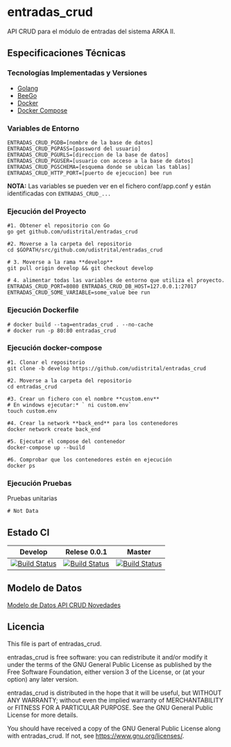 # entradas_crud

API CRUD para el módulo de entradas del sistema ARKA II.

## Especificaciones Técnicas

### Tecnologías Implementadas y Versiones

- [Golang](https://github.com/udistrital/introduccion_oas/blob/master/instalacion_de_herramientas/golang.md)
- [BeeGo](https://github.com/udistrital/introduccion_oas/blob/master/instalacion_de_herramientas/beego.md)
- [Docker](https://docs.docker.com/engine/install/ubuntu/)
- [Docker Compose](https://docs.docker.com/compose/)

### Variables de Entorno

```shell
ENTRADAS_CRUD_PGDB=[nombre de la base de datos]
ENTRADAS_CRUD_PGPASS=[password del usuario]
ENTRADAS_CRUD_PGURLS=[direccion de la base de datos]
ENTRADAS_CRUD_PGUSER=[usuario con acceso a la base de datos]
ENTRADAS_CRUD_PGSCHEMA=[esquema donde se ubican las tablas]
ENTRADAS_CRUD_HTTP_PORT=[puerto de ejecucion] bee run
```

**NOTA:** Las variables se pueden ver en el fichero conf/app.conf y están identificadas con `ENTRADAS_CRUD_...`

### Ejecución del Proyecto

```shell
#1. Obtener el repositorio con Go
go get github.com/udistrital/entradas_crud

#2. Moverse a la carpeta del repositorio
cd $GOPATH/src/github.com/udistrital/entradas_crud

# 3. Moverse a la rama **develop**
git pull origin develop && git checkout develop

# 4. alimentar todas las variables de entorno que utiliza el proyecto.
ENTRADAS_CRUD_PORT=8080 ENTRADAS_CRUD_DB_HOST=127.0.0.1:27017 ENTRADAS_CRUD_SOME_VARIABLE=some_value bee run
```

### Ejecución Dockerfile

```shell
# docker build --tag=entradas_crud . --no-cache
# docker run -p 80:80 entradas_crud
```

### Ejecución docker-compose

```shell
#1. Clonar el repositorio
git clone -b develop https://github.com/udistrital/entradas_crud

#2. Moverse a la carpeta del repositorio
cd entradas_crud

#3. Crear un fichero con el nombre **custom.env**
# En windows ejecutar:* ` ni custom.env`
touch custom.env

#4. Crear la network **back_end** para los contenedores
docker network create back_end

#5. Ejecutar el compose del contenedor
docker-compose up --build

#6. Comprobar que los contenedores estén en ejecución
docker ps
```

### Ejecución Pruebas

Pruebas unitarias

```shell
# Not Data
```

## Estado CI

| Develop | Relese 0.0.1 | Master |
| -- | -- | -- |
| [![Build Status](https://hubci.portaloas.udistrital.edu.co/api/badges/udistrital/entradas_crud/status.svg?ref=refs/heads/develop)](https://hubci.portaloas.udistrital.edu.co/udistrital/entradas_crud) | [![Build Status](https://hubci.portaloas.udistrital.edu.co/api/badges/udistrital/entradas_crud/status.svg?ref=refs/heads/release/0.0.1)](https://hubci.portaloas.udistrital.edu.co/udistrital/entradas_crud) | [![Build Status](https://hubci.portaloas.udistrital.edu.co/api/badges/udistrital/entradas_crud/status.svg?ref=refs/heads/master)](https://hubci.portaloas.udistrital.edu.co/udistrital/entradas_crud) |

## Modelo de Datos

[Modelo de Datos API CRUD Novedades](https://user-images.githubusercontent.com/23342808/61749331-1e6a5580-ad68-11e9-8698-8523ffe3f792.png)

## Licencia

This file is part of entradas_crud.

entradas_crud is free software: you can redistribute it and/or modify it under the terms of the GNU General Public License as published by the Free Software Foundation, either version 3 of the License, or (at your option) any later version.

entradas_crud is distributed in the hope that it will be useful, but WITHOUT ANY WARRANTY; without even the implied warranty of MERCHANTABILITY or FITNESS FOR A PARTICULAR PURPOSE. See the GNU General Public License for more details.

You should have received a copy of the GNU General Public License along with entradas_crud. If not, see https://www.gnu.org/licenses/.
